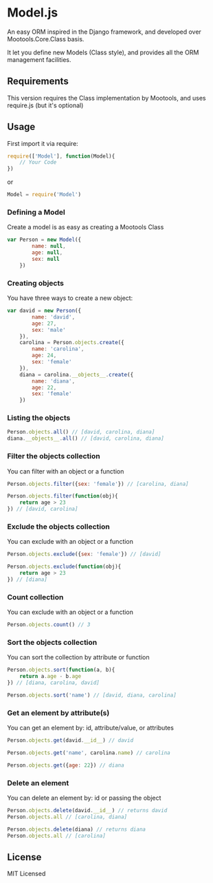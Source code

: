 # Model.js

An easy ORM inspired in the Django framework, and developed over Mootools.Core.Class basis.

It let you define new Models (Class style), and provides all the ORM management facilities.

## Requirements

This version requires the Class implementation by Mootools, and uses require.js (but it's optional)

## Usage

First import it via require:

```javascript
require(['Model'], function(Model){
	// Your Code
})
```

or

```javascript
Model = require('Model')
```

### Defining a Model

Create a model is as easy as creating a Mootools Class

```javascript
var Person = new Model({
		name: null,
		age: null,
		sex: null
	})
```

### Creating objects

You have three ways to create a new object:

```javascript
var david = new Person({
		name: 'david',
		age: 27,
		sex: 'male'
	}),
	carolina = Person.objects.create({
		name: 'carolina',
		age: 24,
		sex: 'female'
	}),
	diana = carolina.__objects__.create({
		name: 'diana',
		age: 22,
		sex: 'female'
	})
```

### Listing the objects

```javascript
Person.objects.all() // [david, carolina, diana]
diana.__objects__.all() // [david, carolina, diana]
```

### Filter the objects collection

You can filter with an object or a function

```javascript
Person.objects.filter({sex: 'female'}) // [carolina, diana]
```
```javascript
Person.objects.filter(function(obj){
	return age > 23
}) // [david, carolina]
```

### Exclude the objects collection

You can exclude with an object or a function

```javascript
Person.objects.exclude({sex: 'female'}) // [david]
```
```javascript
Person.objects.exclude(function(obj){
	return age > 23
}) // [diana]
```

### Count collection

You can exclude with an object or a function

```javascript
Person.objects.count() // 3
```

### Sort the objects collection

You can sort the collection by attribute or function

```javascript
Person.objects.sort(function(a, b){
	return a.age - b.age
}) // [diana, carolina, david]
```
```javascript
Person.objects.sort('name') // [david, diana, carolina]
```

### Get an element by attribute(s)

You can get an element by: id, attribute/value, or attributes

```javascript
Person.objects.get(david.__id__) // david
```
```javascript
Person.objects.get('name', carolina.name) // carolina
```
```javascript
Person.objects.get({age: 22}) // diana
```

### Delete an element

You can delete an element by: id or passing the object

```javascript
Person.objects.delete(david.__id__) // returns david
Person.objects.all // [carolina, diana]
```
```javascript
Person.objects.delete(diana) // returns diana
Person.objects.all // [carolina]
```

## License

MIT Licensed